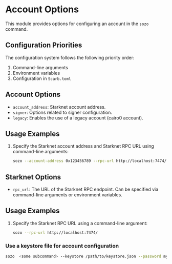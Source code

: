 # Account Options

This module provides options for configuring an account in the `sozo` command.

## Configuration Priorities

The configuration system follows the following priority order:
1. Command-line arguments
2. Environment variables
3. Configuration in `Scarb.toml`

## Account Options

- `account_address`: Starknet account address.
- `signer`: Options related to signer configuration.
- `legacy`: Enables the use of a legacy account (cairo0 account).

## Usage Examples

1. Specify the Starknet account address and Starknet RPC URL using command-line arguments:

   ```bash
   sozo --account-address 0x123456789 --rpc-url http://localhost:7474/
   ```


## Starknet Options

- `rpc_url`: The URL of the Starknet RPC endpoint. Can be specified via command-line arguments or environment variables.

## Usage Examples

1. Specify the Starknet RPC URL using a command-line argument:

   ```bash
   sozo --rpc-url http://localhost:7474/
   ```

### Use a keystore file for account configuration

   ```bash
   sozo  <some subcommand> --keystore /path/to/keystore.json --password mypassword
   ```
